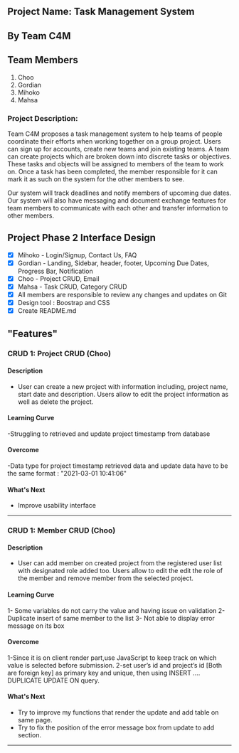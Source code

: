 
## Project Name: Task Management System
##  By Team C4M 
## Team Members
1. Choo 
2. Gordian
3. Mihoko
4. Mahsa

### Project Description: 
 
Team C4M proposes a task management system to help teams of people coordinate their efforts when working together on a group project. Users can sign up for accounts, create new teams and join existing teams. A team can create projects which are broken down into discrete tasks or objectives. These tasks and objects will be assigned to members of the team to work on. Once a task has been completed, the member responsible for it can mark it as such on the system for the other members to see.
 
Our system will track deadlines and notify members of upcoming due dates. Our system will also have messaging and document exchange features for team members to communicate with each other and transfer information to other members.


## Project Phase 2 Interface Design 

- [x] Mihoko - Login/Signup, Contact Us, FAQ
- [x] Gordian - Landing, Sidebar, header, footer, Upcoming Due Dates, Progress Bar, Notification
- [x] Choo - Project CRUD, Email
- [x] Mahsa - Task CRUD, Category CRUD
- [x] All members are responsible to review any changes and updates on Git
- [x] Design tool : Boostrap and CSS
- [x] Create README.md

## "Features"

### CRUD 1: Project CRUD (Choo)

#### Description
- User can create a new project with information including, project name, start date and description. Users allow to edit the project information as well as delete the project. 

#### Learning Curve
-Struggling to retrieved and update project timestamp from database

#### Overcome
-Data type for project timestamp retrieved data and update data have to be the same format : "2021-03-01 10:41:06"

#### What's Next
- Improve usability interface 

---
### CRUD 1: Member CRUD (Choo)

#### Description
- User can add member on created project from the registered user list with designated role added too. Users allow to edit the edit the role of the member and remove member from the selected project. 

#### Learning Curve
1- Some variables do not carry the value and having issue on validation
2- Duplicate insert of same member to the list
3- Not able to display error message on its box 

#### Overcome
1-Since it is on client render part,use JavaScript to keep track on which value is selected before submission. 
2-set user’s id and project’s id [Both are foreign key] as primary key and unique, then using INSERT …. DUPLICATE UPDATE ON query.

#### What's Next
- Try to improve my functions that render the update and add table on same page. 
- Try to fix the position of the error message box from update to add section.

---
